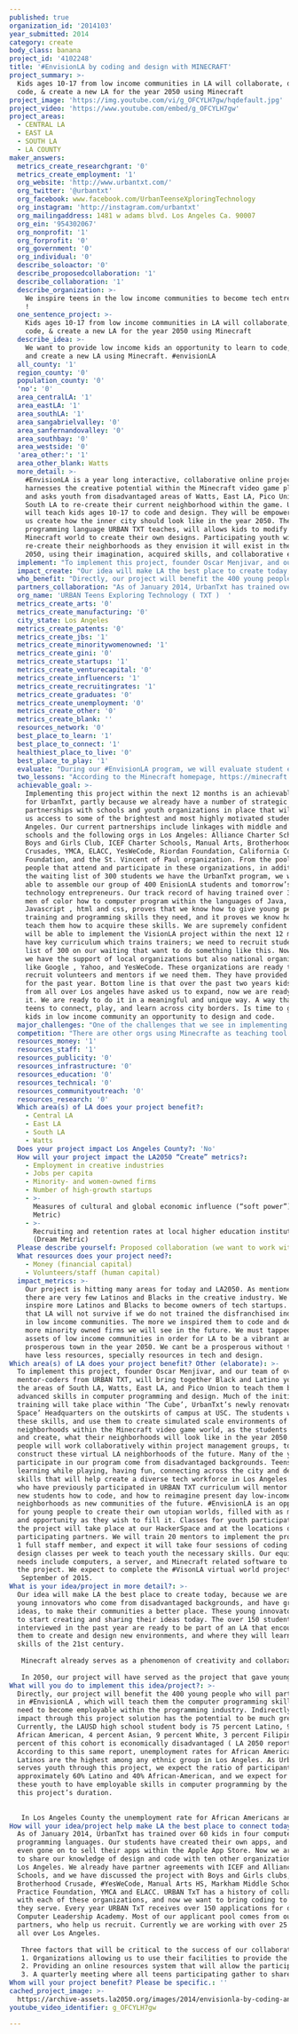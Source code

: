 ```yaml
---
published: true
organization_id: '2014103'
year_submitted: 2014
category: create
body_class: banana
project_id: '4102248'
title: '#EnvisionLA by coding and design with MINECRAFT'
project_summary: >-
  Kids ages 10-17 from low income communities in LA will collaborate, design,
  code, & create a new LA for the year 2050 using Minecraft  
project_image: 'https://img.youtube.com/vi/g_OFCYLH7gw/hqdefault.jpg'
project_video: 'https://www.youtube.com/embed/g_OFCYLH7gw'
project_areas:
  - CENTRAL LA
  - EAST LA
  - SOUTH LA
  - LA COUNTY
maker_answers:
  metrics_create_researchgrant: '0'
  metrics_create_employment: '1'
  org_website: 'http://www.urbantxt.com/'
  org_twitter: '@urbantxt'
  org_facebook: www.facebook.com/UrbanTeenseXploringTechnology
  org_instagram: 'http://instagram.com/urbantxt'
  org_mailingaddress: 1481 w adams blvd. Los Angeles Ca. 90007
  org_ein: '954302067'
  org_nonprofit: '1'
  org_forprofit: '0'
  org_government: '0'
  org_individual: '0'
  describe_soloactor: '0'
  describe_proposedcollaboration: '1'
  describe_collaboration: '1'
  describe_organization: >-
    We inspire teens in the low income communities to become tech entrepreneurs
    ! 
  one_sentence_project: >-
    Kids ages 10-17 from low income communities in LA will collaborate, design,
    code, & create a new LA for the year 2050 using Minecraft  
  describe_idea: >-
    We want to provide low income kids an opportunity to learn to code, design
    and create a new LA using Minecraft. #envisionLA 
  all_county: '1'
  region_county: '0'
  population_county: '0'
  'no': '0'
  area_centralLA: '1'
  area_eastLA: '1'
  area_southLA: '1'
  area_sangabrielvalley: '0'
  area_sanfernandovalley: '0'
  area_southbay: '0'
  area_westside: '0'
  'area_other:': '1'
  area_other_blank: Watts
  more_detail: >-
    #EnvisionLA is a year long interactive, collaborative online project which
    harnesses the creative potential within the Minecraft video game platform,
    and asks youth from disadvantaged areas of Watts, East LA, Pico Union, and
    South LA to re-create their current neighborhood within the game. URBAN TXT
    will teach kids ages 10-17 to code and design. They will be empower and help
    us create how the inner city should look like in the year 2050. The Java
    programming language URBAN TXT teaches, will allows kids to modify the
    Minecraft world to create their own designs. Participating youth will
    re-create their neighborhoods as they envision it will exist in the year
    2050, using their imagination, acquired skills, and collaborative efforts.  
  implement: "To implement this project, founder Oscar Menjivar, and our team of over 20 mentor-coders from URBAN TXT, will bring together Black and Latino youth from the areas of South LA, Watts, East LA, and Pico Union to teach them basic and advanced skills in computer programming and design.  Much of the initial training will take place within ‘The Cube’, UrbanTxt’s newly renovated ‘Hacker Space’ Headquarters on the outskirts of campus at USC. The students will take these skills, and use them to create simulated scale environments of their own neighborhoods within the Minecraft video game world, as the students envision, and create, what their neighborhoods will look like in the year 2050. Young people will work collaboratively within project management groups, to construct these virtual LA neighborhoods of the future. Many of the youth who participate in our program come from disadvantaged backgrounds. Teens will be learning while playing, having fun, connecting across the city and developing skills that will help create a diverse tech workforce in Los Angeles. Teens who have previously participated in URBAN TXT curriculum will mentor and teach new students how to code, and how to reimagine present day low-income neighborhoods as new communities of the future. #EnvisionLA is an opportunity for young people to create their own utopian worlds, filled with as much hope and opportunity as they wish to fill it. Classes for youth participating in the project will take place at our HackerSpace and at the locations of participating partners. We will train 20 mentors to implement the program and 1 full staff member, and expect it will take four sessions of coding and design classes per week to teach youth the necessary skills. Our equipment needs include computers, a server, and Minecraft related software to complete the project. We expect to complete the #VisonLA virtual world project by \r\nSeptember of 2015. \r\n\r\n"
  impact_create: "Our idea will make LA the best place to create today, because we are engaging young innovators who come from disadvantaged backgrounds, and have great ideas, to make their communities a better place. These young innovators want to start creating and sharing their ideas today. The over 150 students we have interviewed in the past year are ready to be part of an LA that encourages them to create and design new environments, and where they will learn the skills of the 21st century.  \r\n\r\nMinecraft already serves as a phenomenon of creativity and collaboration within the gaming community. Our #EnvisionLA project only seeks to harness the collective, and often untapped, resources of creativity and collaboration within the disadvantaged neighborhoods of Los Angeles. Where gang rivalries and violence act as detractors and deterrents to living in these neighborhoods, and delivering good-paying jobs to these same communities, our #EnvisionLA project will serve as a reason to bring hope there. Not only because these communities will be transformed through the collaborative efforts of our coding teams rendering new designs of them in the virtual world, but because these teams will have learned the skills necessary for each team member to get that well-paying job- today. It is currently reported that only 10% of our nation’s K-12 schools have computer programming classes http://cbsloc.al/1nJEWfc. In LA’s inner city, this number is closer to 1% \r\n\r\nIn 2050, our project will have served as the project that gave young people of color an opportunity to be part of the tech world. Our project will undoubtedly increase the amount of students who are interested in coding and designing. In 2050, LA will be the best place to create because, by then, we will have a more diverse group of people being part of the tech and innovation industry. Today, a 10 year old kid living in Watts who is inspired by our project could easily be the one who creates the next big tech start up in South Los Angeles. The skills they learn through #EnvisionLA will make them part of a workforce that allows Los Angeles to create the best products and businesses possible, and solve LA’s most pressing problems. If we don’t help kids in low- income communities engage with coding and design today, LA will lack creativity and innovation in the future. URBAN TxT, through #EnvisionLA, will help create a future workforce that inspires the culture and vibrancy of an innovative Los Angeles. \r\n"
  who_benefit: "Directly, our project will benefit the 400 young people who will participate in #EnvisionLA , which will teach them the computer programming skills they need to become employable within the programming industry. Indirectly, our impact through this project solution has the potential to be much greater. Currently, the LAUSD high school student body is 75 percent Latino, 9 percent African American, 4 percent Asian,  9 percent White, 3 percent Filipino, and 74 percent of this cohort is economically disadvantaged ( LA 2050 report, p. 13), According to this same report, unemployment rates for African American and Latinos are the highest among any ethnic group in Los Angeles. As UrbanTxt serves youth through this project, we expect the ratio of participants to be approximately 60% Latino and 40% African-American, and we expect for 100% of these youth to have employable skills in computer programming by the end of this project’s duration. \r\n\r\n\r\nIn Los Angeles County the unemployment rate for African Americans and Latinos is 21 percent and 14 percent, respectively (LA 2050 report, p. 18). This LA County demographic make-up (with a large share of the population being Latino and African American) implies that the region will persistently suffer from elevated rates of unemployment in the future. Based on these factors, the Los Angeles of 2050 will continue to be a region of haves and have-nots. However, the #EnvisionLA project will provide skills to teens that will encourage them to continue creating and designing with the programming skills they learn. If each one of our 400 program participants touched the lives of a mother, father, sister and brother through their contribution to the local/global economy, we fully expect the impact of #EnvisionLA to impact over one thousand lives.\r\n"
  partners_collaboration: "As of January 2014, UrbanTxt has trained over 60 kids in four computer programming languages. Our students have created their own apps, and some have even gone on to sell their apps within the Apple App Store. Now we are going to share our knowledge of design and code with ten other organizations around Los Angeles. We already have partner agreements with ICEF and Alliance Charter Schools, and we have discussed the project with Boys and Girls clubs, Brotherhood Crusade, #YesWeCode, Manual Arts HS, Markham Middle School, Arts+ Practice Foundation, YMCA and ELACC. URBAN TxT has a history of collaborating with each of these organizations, and now we want to bring coding to the kids they serve. Every year URBAN TxT receives over 150 applications for our Summer Computer Leadership Academy. Most of our applicant pool comes from our partners, who help us recruit. Currently we are working with over 25 schools all over Los Angeles. \r\n\r\nThree factors that will be critical to the success of our collaboration are:\r\n1.\tOrganizations allowing us to use their facilities to provide the Minecraft and coding training at their locations. \r\n2.\tProviding an online resources system that will allow the participants to communicate with us remotely when we are not at their location. We have already developed  an internal online social media tool for teens to safely communicate with our mentors and staff\r\n3.\tA quarterly meeting where all teens participating gather to share the work they are doing. It will be important that we support all collaborators with troubleshooting assistance to meet their technology needs. \r\n"
  org_name: 'URBAN Teens Exploring Technology ( TXT )  '
  metrics_create_arts: '0'
  metrics_create_manufacturing: '0'
  city_state: Los Angeles
  metrics_create_patents: '0'
  metrics_create_jbs: '1'
  metrics_create_minoritywomenowned: '1'
  metrics_create_gini: '0'
  metrics_create_startups: '1'
  metrics_create_venturecapital: '0'
  metrics_create_influencers: '1'
  metrics_create_recruitingrates: '1'
  metrics_create_graduates: '0'
  metrics_create_unemployment: '0'
  metrics_create_other: '0'
  metrics_create_blank: ''
  resources_network: '0'
  best_place_to_learn: '1'
  best_place_to_connect: '1'
  healthiest_place_to_live: '0'
  best_place_to_play: '1'
  evaluate: "During our #EnvisionLA program, we will evaluate student experiences through pre and post surveys, focus groups, final product presentations review, informal feedback and evaluation assessing change of mindset (e.g. did you think you would be able to learn to code, did you think you could create your own neighborhood using the skills you learned, etc.). As students progress, URBAN TxT leadership and staff are also in contact with graduates through a private internal social media alumni network in which they are able to share their personal and academic successes with other alumni and current program participants. \r\n1.\t100% Students will learn the fundamentals of computer programming\r\n2.\t100 students will have created meaningful friendships through their online collaboration \r\n3.\tAt least 2 housing projects would have been redesigned using minecraft \r\n"
  two_lessons: "According to the Minecraft homepage, https://minecraft.net/, as of July 26, 2014, over 16,341,000 people have purchased the PC/Mac version of Minecraft. This is a game that today, at this very moment, thrives on its connectivity and shared purpose in achieving a single goal. Every year we receive 150 applications to participate in our computer programming classes. Every year we reject 130 kids. LA2050 can help us serve over 400 students. Not one kid who tell us that they want to learn to code or design will be left behind. In the last two years we have interviewed over 300 kids and they all have said that they want to create by learning to code. Our alumni have confirmed that one of the best way to reach more students is to use Minecraft. Minecraft is being used world wide and is time that Los Angeles uses it to create and nurture the future innovators of our city.\r\nWhile visiting the Jordan down projects in Watts, Jonathan one of the students in Urban Txt ,came out of his building and said, “So, when are we going to teach how to code here in Watts? How can we get younger kids to learn to code? ” And so we started kicking around ideas about what might be the best way to go about doing it, and our teens agreed that Minecraft would be a way to engage new younger kids. \r\n\r\nAfter this first experience, we talked to other young people in the projects, and found out many of them had played the game. We ended up talking to a bunch of kids from these neighborhoods that knew what Minecraft was and knew how to play it, but couldn’t at home because of lack of connectivity and resources. We interviewed over 30 kids and asked them if they thought recreating their neighborhoods with new designs, maybe a few new parks, and new buildings, and making the neighborhood into something fresh using computers sounded interesting? In fact, most of the kids we talked to said that the one thing they would love to know how to do is recreate their communities, change the things they thought we wrong with it. The young people spoke, so we showed up.\r\n"
  achievable_goal: >-
    Implementing this project within the next 12 months is an achievable goal
    for UrbanTxt, partly because we already have a number of strategic
    partnerships with schools and youth organizations in place that will allow
    us access to some of the brightest and most highly motivated students in Los
    Angeles. Our current partnerships include linkages with middle and  high
    schools and the following orgs in Los Angeles: Alliance Charter Schools,
    Boys and Girls Club, ICEF Charter Schools, Manual Arts, Brotherhood
    Crusades, YMCA, ELACC, YesWeCode, Riordan Foundation, California Community
    Foundation, and the St. Vincent of Paul organization. From the pool of young
    people that attend and participate in these organizations, in addition to
    the waiting list of 300 students we have the UrbanTxt program, we will be
    able to assemble our group of 400 EnisionLA students and tomorrow’s
    technology entrepreneurs. Our track record of having trained over 300 young
    men of color how to computer program within the languages of Java,
    Javascript , html and css, proves that we know how to give young people the
    training and programming skills they need, and it proves we know how to
    teach them how to acquire these skills. We are supremely confident that we
    will be able to implement the VisionLA project within the next 12 months. We
    have key curriculum which trains trainers; we need to recruit students from
    list of 300 on our waiting that want to do something like this. Now only do
    we have the support of local organizations but also national organizations
    like Google , Yahoo, and YesWeCode. These organizations are ready to help us
    recruit volunteers and mentors if we need them. They have provided trainers
    for the past year. Bottom line is that over the past two years kids and orgs
    from all over Los angeles have asked us to expand, now we are ready to do
    it. We are ready to do it in a meaningful and unique way. A way that allows
    teens to connect, play, and learn across city borders. Is time to give all
    kids in low income community an opportunity to design and code. 
  major_challenges: "One of the challenges that we see in implementing the VisionLA project will be the fact that the neighborhoods and communities that we create within the game will only be accessible through our own network ‘servers’. A server is a computer system, which is used as a repository of data and various programs that are shared by users within a network. Typical computing serves are database servers, mail servers, and gaming servers- all of which house information which people within a network, or organization, can use. If you don’t have access to the server, you won’t be able to access the game. We will need to develop our own server and allow enough bandwith for everyone to join the network. \r\n\r\nA second challenge we will need to address is the need for enough paid registered licenses so all of our program participants will be able to play- legally. As of February 2014, the creators of Minecraft stated that the game has over 100 million registered users worldwide. However, their website states that only 16 million of these users have paid for their licenses. This means that over 84 million people have downloaded the game illegally and are not practicing the precepts of digital citizenship. Citizenship, is formally defined as “the quality of an individual’s response to membership in a community”, so digitial citizenship would be “the self-monitored habits that sustain and improve the digital communities we enjoy or depend on”, e.g. not stealing content or not bullying others while youth are playing the game. So we intend to make learning model behaviors of digital citizenship part of the process of taking part in VisionLA. By embedding these behaviors as part of the process of teaching programming skills, we will be able to at least lay the foundation of participants in our program learning appropriate behaviors when participating in a digital community.\r\n"
  competition: "There are other orgs using Minecrafte as teaching tool as Davinci High School, but we’re one of a kind using Minecraft to teach kids how to code and reimagine the projects and communities where our kids are coming from. There are definitely teachers all over the world using the game as a teaching tool, emphasizing collaboration, the sharing of resources, turn taking, etc. and these are all elements we would like to teach as well in the reimagining of some pretty tough neighborhoods. A testimonial of the different skills kids can learn, in addition the to programming skills, comes from a teacher who has a blog called, The Minecraft Teacher,\r\n\r\n“From day one, the kids are all playing together in a single world,” explained Levin. “They must share resources, take turns, work together, and, frankly, be nice to each other. This is usually the first time these kids have had to think about these concepts in a game, but it goes hand in hand with the big picture stuff they are learning in their homerooms. It’s amazing to see how many real world issues get played out in the microcosm of the game. Kids have territorial disputes over where they are building. Kids have said mean things to each other within the game or have been destructive with each other’s creations.”  http://onforb.es/1rEqALb \r\n\r\nWhat we’re proposing isn’t simply a game- it’s all of the elements of digital citizenship which can be translated to the real world. We’re not just trying to help create better programmers through EnvisionLA, we’re shaping better habits as people- that’s the beauty of the game, and our instructional technique. We are developing real skills that kids will use in todays and tomorrow economy. \r\n"
  resources_money: '1'
  resources_staff: '1'
  resources_publicity: '0'
  resources_infrastructure: '0'
  resources_education: '0'
  resources_technical: '0'
  resources_communityoutreach: '0'
  resources_research: '0'
  Which area(s) of LA does your project benefit?:
    - Central LA
    - East LA
    - South LA
    - Watts
  Does your project impact Los Angeles County?: 'No'
  How will your project impact the LA2050 “Create” metrics?:
    - Employment in creative industries
    - Jobs per capita
    - Minority- and women-owned firms
    - Number of high-growth startups
    - >-
      Measures of cultural and global economic influence (“soft power”) (Dream
      Metric)
    - >-
      Recruiting and retention rates at local higher education institutions
      (Dream Metric)
  Please describe yourself: Proposed collaboration (we want to work with partners!)
  What resources does your project need?:
    - Money (financial capital)
    - Volunteers/staff (human capital)
  impact_metrics: >-
    Our project is hitting many areas for today and LA2050. As mentioned before
    there are very few Latinos and Blacks in the creative industry. We hope to
    inspire more Latinos and Blacks to become owners of tech startups. We know
    that LA will not survive if we do not trained the disfranchised individuals
    in low income communities. The more we inspired them to code and design, the
    more minority owned firms we will see in the future. We must tapped into the
    assets of low income communities in order for LA to be a vibrant and
    prosperous town in the year 2050. We cant be a prosperous without those who
    have less resources, specially resources in tech and design. 
Which area(s) of LA does your project benefit? Other (elaborate): >-
  To implement this project, founder Oscar Menjivar, and our team of over 20
  mentor-coders from URBAN TXT, will bring together Black and Latino youth from
  the areas of South LA, Watts, East LA, and Pico Union to teach them basic and
  advanced skills in computer programming and design. Much of the initial
  training will take place within ‘The Cube’, UrbanTxt’s newly renovated ‘Hacker
  Space’ Headquarters on the outskirts of campus at USC. The students will take
  these skills, and use them to create simulated scale environments of their own
  neighborhoods within the Minecraft video game world, as the students envision,
  and create, what their neighborhoods will look like in the year 2050. Young
  people will work collaboratively within project management groups, to
  construct these virtual LA neighborhoods of the future. Many of the youth who
  participate in our program come from disadvantaged backgrounds. Teens will be
  learning while playing, having fun, connecting across the city and developing
  skills that will help create a diverse tech workforce in Los Angeles. Teens
  who have previously participated in URBAN TXT curriculum will mentor and teach
  new students how to code, and how to reimagine present day low-income
  neighborhoods as new communities of the future. #EnvisionLA is an opportunity
  for young people to create their own utopian worlds, filled with as much hope
  and opportunity as they wish to fill it. Classes for youth participating in
  the project will take place at our HackerSpace and at the locations of
  participating partners. We will train 20 mentors to implement the program and
  1 full staff member, and expect it will take four sessions of coding and
  design classes per week to teach youth the necessary skills. Our equipment
  needs include computers, a server, and Minecraft related software to complete
  the project. We expect to complete the #VisonLA virtual world project by 
   September of 2015.
What is your idea/project in more detail?: >-
  Our idea will make LA the best place to create today, because we are engaging
  young innovators who come from disadvantaged backgrounds, and have great
  ideas, to make their communities a better place. These young innovators want
  to start creating and sharing their ideas today. The over 150 students we have
  interviewed in the past year are ready to be part of an LA that encourages
  them to create and design new environments, and where they will learn the
  skills of the 21st century. 
   
   Minecraft already serves as a phenomenon of creativity and collaboration within the gaming community. Our #EnvisionLA project only seeks to harness the collective, and often untapped, resources of creativity and collaboration within the disadvantaged neighborhoods of Los Angeles. Where gang rivalries and violence act as detractors and deterrents to living in these neighborhoods, and delivering good-paying jobs to these same communities, our #EnvisionLA project will serve as a reason to bring hope there. Not only because these communities will be transformed through the collaborative efforts of our coding teams rendering new designs of them in the virtual world, but because these teams will have learned the skills necessary for each team member to get that well-paying job- today. It is currently reported that only 10% of our nation’s K-12 schools have computer programming classes http://cbsloc.al/1nJEWfc. In LA’s inner city, this number is closer to 1% 
   
   In 2050, our project will have served as the project that gave young people of color an opportunity to be part of the tech world. Our project will undoubtedly increase the amount of students who are interested in coding and designing. In 2050, LA will be the best place to create because, by then, we will have a more diverse group of people being part of the tech and innovation industry. Today, a 10 year old kid living in Watts who is inspired by our project could easily be the one who creates the next big tech start up in South Los Angeles. The skills they learn through #EnvisionLA will make them part of a workforce that allows Los Angeles to create the best products and businesses possible, and solve LA’s most pressing problems. If we don’t help kids in low- income communities engage with coding and design today, LA will lack creativity and innovation in the future. URBAN TxT, through #EnvisionLA, will help create a future workforce that inspires the culture and vibrancy of an innovative Los Angeles.
What will you do to implement this idea/project?: >-
  Directly, our project will benefit the 400 young people who will participate
  in #EnvisionLA , which will teach them the computer programming skills they
  need to become employable within the programming industry. Indirectly, our
  impact through this project solution has the potential to be much greater.
  Currently, the LAUSD high school student body is 75 percent Latino, 9 percent
  African American, 4 percent Asian, 9 percent White, 3 percent Filipino, and 74
  percent of this cohort is economically disadvantaged ( LA 2050 report, p. 13),
  According to this same report, unemployment rates for African American and
  Latinos are the highest among any ethnic group in Los Angeles. As UrbanTxt
  serves youth through this project, we expect the ratio of participants to be
  approximately 60% Latino and 40% African-American, and we expect for 100% of
  these youth to have employable skills in computer programming by the end of
  this project’s duration. 
   
   
   In Los Angeles County the unemployment rate for African Americans and Latinos is 21 percent and 14 percent, respectively (LA 2050 report, p. 18). This LA County demographic make-up (with a large share of the population being Latino and African American) implies that the region will persistently suffer from elevated rates of unemployment in the future. Based on these factors, the Los Angeles of 2050 will continue to be a region of haves and have-nots. However, the #EnvisionLA project will provide skills to teens that will encourage them to continue creating and designing with the programming skills they learn. If each one of our 400 program participants touched the lives of a mother, father, sister and brother through their contribution to the local/global economy, we fully expect the impact of #EnvisionLA to impact over one thousand lives.
How will your idea/project help make LA the best place to connect today? In LA2050?: >-
  As of January 2014, UrbanTxt has trained over 60 kids in four computer
  programming languages. Our students have created their own apps, and some have
  even gone on to sell their apps within the Apple App Store. Now we are going
  to share our knowledge of design and code with ten other organizations around
  Los Angeles. We already have partner agreements with ICEF and Alliance Charter
  Schools, and we have discussed the project with Boys and Girls clubs,
  Brotherhood Crusade, #YesWeCode, Manual Arts HS, Markham Middle School, Arts+
  Practice Foundation, YMCA and ELACC. URBAN TxT has a history of collaborating
  with each of these organizations, and now we want to bring coding to the kids
  they serve. Every year URBAN TxT receives over 150 applications for our Summer
  Computer Leadership Academy. Most of our applicant pool comes from our
  partners, who help us recruit. Currently we are working with over 25 schools
  all over Los Angeles. 
   
   Three factors that will be critical to the success of our collaboration are:
   1. Organizations allowing us to use their facilities to provide the Minecraft and coding training at their locations. 
   2. Providing an online resources system that will allow the participants to communicate with us remotely when we are not at their location. We have already developed an internal online social media tool for teens to safely communicate with our mentors and staff
   3. A quarterly meeting where all teens participating gather to share the work they are doing. It will be important that we support all collaborators with troubleshooting assistance to meet their technology needs.
Whom will your project benefit? Please be specific.: ''
cached_project_image: >-
  https://archive-assets.la2050.org/images/2014/envisionla-by-coding-and-design-with-minecraft/img.youtube.com/vi/g_OFCYLH7gw/hqdefault.jpg
youtube_video_identifier: g_OFCYLH7gw

---
```


